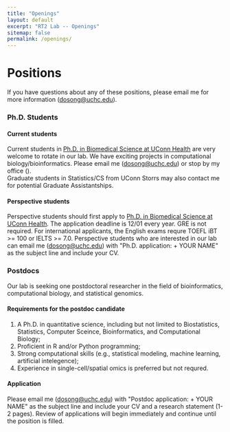 ```yaml
---
title: "Openings"
layout: default
excerpt: "RT2 Lab -- Openings"
sitemap: false
permalink: /openings/
---
```


# Positions

If you have questions about any of these positions, please email me for more information (<dosong@uchc.edu>).

### Ph.D. Students
#### Current students
Current students in [Ph.D. in Biomedical Science at UConn Health](https://health.uconn.edu/graduate-school/academics/programs/ph-d-biomedical-science/) are very welcome to rotate in our lab. We have exciting projects in computational biology/bioinformatics. Please email me (<dosong@uchc.edu>) or stop by my office ().  
Graduate students in Statistics/CS from UConn Storrs may also contact me for potential Graduate Assistantships.

#### Perspective students
Perspective students should first apply to [Ph.D. in Biomedical Science at UConn Health](https://health.uconn.edu/graduate-school/academics/programs/ph-d-biomedical-science/). The application deadline is 12/01 every year. GRE is not required. For international applicants, the English exams requre TOEFL iBT >= 100 or IELTS >= 7.0. Perspective students who are interested in our lab can email me (<dosong@uchc.edu>) with "Ph.D. application: + YOUR NAME" as the subject line and include your CV.

### Postdocs
Our lab is seeking one postdoctoral researcher in the field of bioinformatics, computational biology, and statistical genomics.

#### Requirements for the postdoc candidate
1. A Ph.D. in quantitative science, including but not limited to Biostatistics, Statistics, Computer Sceince, Bioinformatics, and Computational Biology;
2. Proficient in R and/or Python programming;
3. Strong computational skills (e.g., statistical modeling, machine learning, artificial intelegence);
4. Experience in single-cell/spatial omics is preferred but not requred.

#### Application
Please email me (<dosong@uchc.edu>) with "Postdoc application: + YOUR NAME" as the subject line and include your CV and a research statement (1-2 pages). Review of applications will begin immediately and continue until the position is filled.